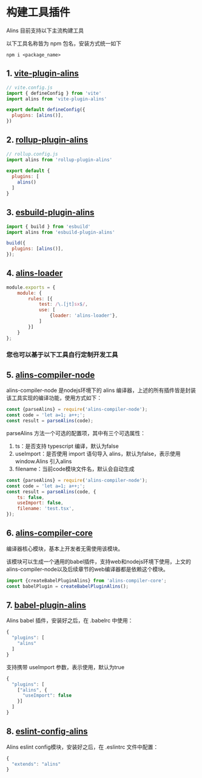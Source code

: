 <!--
 * @Author: chenzhongsheng
 * @Date: 2023-09-17 16:33:22
 * @Description: Coding something
-->
# 构建工具插件

Alins 目前支持以下主流构建工具

以下工具名称皆为 npm 包名，安装方式统一如下

```
npm i <package_name>
```

## 1. [vite-plugin-alins](https://www.npmjs.com/package/vite-plugin-alins)

```js
// vite.config.js
import { defineConfig } from 'vite'
import alins from 'vite-plugin-alins'

export default defineConfig({
  plugins: [alins()],
})
```

## 2. [rollup-plugin-alins](https://www.npmjs.com/package/rollup-plugin-alins)

```js
// rollup.config.js
import alins from 'rollup-plugin-alins'
 
export default {
  plugins: [
    alins()
  ]
}
```

## 3. [esbuild-plugin-alins](https://www.npmjs.com/package/esbuild-plugin-alins)

```js
import { build } from 'esbuild'
import alins from 'esbuild-plugin-alins'

build({
  plugins: [alins()],
});
```

## 4. [alins-loader](https://www.npmjs.com/package/alins-loader)

```js
module.exports = {
    module: {
        rules: [{
            test: /\.[jt]sx$/,
            use: [
                {loader: 'alins-loader'},
            ]
        }]
    }
};
```

### 您也可以基于以下工具自行定制开发工具

## 5. [alins-compiler-node](https://www.npmjs.com/package/alins-compiler-node)

alins-compiler-node 是nodejs环境下的 alins 编译器，上述的所有插件皆是封装该工具实现的编译功能，使用方式如下：

```js
const {parseAlins} = require('alins-compiler-node');
const code = 'let a=1; a++;';
const result = parseAlins(code);
```

parseAlins 方法一个可选的配置项，其中有三个可选属性：

1. ts：是否支持 typescript 编译，默认为false
2. useImport：是否使用 import 语句导入 alins，默认为false，表示使用 window.Alins 引入alins
3. filename：当前code模块文件名，默认会自动生成

```js
const {parseAlins} = require('alins-compiler-node');
const code = 'let a=1; a++;';
const result = parseAlins(code, {
    ts: false,
    useImport: false,
    filename: 'test.tsx',
});
```

## 6. [alins-compiler-core](https://www.npmjs.com/package/alins-compiler-core)

编译器核心模块，基本上开发者无需使用该模块。

该模块可以生成一个通用的babel插件，支持web和nodejs环境下使用，上文的alins-compiler-node以及后续章节的web编译器都是依赖这个模块。

```js
import {createBabelPluginAlins} from 'alins-compiler-core';
const babelPlugin = createBabelPluginAlins();
```

## 7. [babel-plugin-alins](https://www.npmjs.com/package/babel-plugin-alins)

Alins babel 插件，安装好之后，在 .babelrc 中使用：

```js
{
  "plugins": [
    "alins"
  ]
}
```

支持携带 useImport 参数，表示使用，默认为true

```js
{
  "plugins": [
    ["alins", {
      "useImport": false
    }]
  ]
}
```

## 8. [eslint-config-alins](https://www.npmjs.com/package/eslint-config-alins)

Alins eslint config模块，安装好之后，在 .eslintrc 文件中配置：

```js
{
  "extends": "alins"
}
```